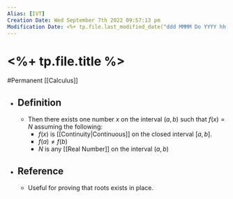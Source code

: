 ```yaml
---
Alias: [IVT]
Creation Date: Wed September 7th 2022 09:57:13 pm 
Modification Date: <%+ tp.file.last_modified_date("ddd MMMM Do YYYY hh:mm:ss a") %>
---
```

# <%+ tp.file.title %>
#Permanent [[Calculus]]

- ## Definition
	- Then there exists one number $x$ on the interval $(a,b)$ such that $f(x)=N$ assuming the following:
		- $f(x)$ is [[Continuity|Continuous]] on the closed interval $[a,b]$.
		- $f(a)≠f(b)$
		- $N$ is any [[Real Number]] on the interval $(a,b)$
- ## Reference
	- Useful for proving that roots exists in place.